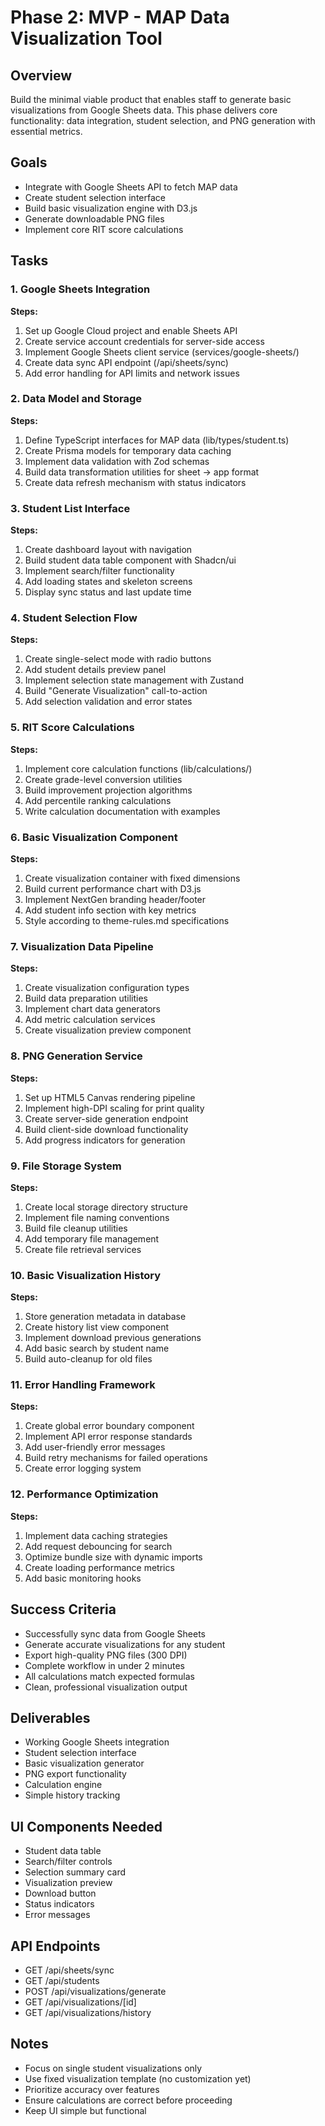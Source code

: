 # Phase 2: MVP - MAP Data Visualization Tool

## Overview
Build the minimal viable product that enables staff to generate basic visualizations from Google Sheets data. This phase delivers core functionality: data integration, student selection, and PNG generation with essential metrics.

## Goals
- Integrate with Google Sheets API to fetch MAP data
- Create student selection interface
- Build basic visualization engine with D3.js
- Generate downloadable PNG files
- Implement core RIT score calculations

## Tasks

### 1. Google Sheets Integration
**Steps:**
1. Set up Google Cloud project and enable Sheets API
2. Create service account credentials for server-side access
3. Implement Google Sheets client service (services/google-sheets/)
4. Create data sync API endpoint (/api/sheets/sync)
5. Add error handling for API limits and network issues

### 2. Data Model and Storage
**Steps:**
1. Define TypeScript interfaces for MAP data (lib/types/student.ts)
2. Create Prisma models for temporary data caching
3. Implement data validation with Zod schemas
4. Build data transformation utilities for sheet → app format
5. Create data refresh mechanism with status indicators

### 3. Student List Interface
**Steps:**
1. Create dashboard layout with navigation
2. Build student data table component with Shadcn/ui
3. Implement search/filter functionality
4. Add loading states and skeleton screens
5. Display sync status and last update time

### 4. Student Selection Flow
**Steps:**
1. Create single-select mode with radio buttons
2. Add student details preview panel
3. Implement selection state management with Zustand
4. Build "Generate Visualization" call-to-action
5. Add selection validation and error states

### 5. RIT Score Calculations
**Steps:**
1. Implement core calculation functions (lib/calculations/)
2. Create grade-level conversion utilities
3. Build improvement projection algorithms
4. Add percentile ranking calculations
5. Write calculation documentation with examples

### 6. Basic Visualization Component
**Steps:**
1. Create visualization container with fixed dimensions
2. Build current performance chart with D3.js
3. Implement NextGen branding header/footer
4. Add student info section with key metrics
5. Style according to theme-rules.md specifications

### 7. Visualization Data Pipeline
**Steps:**
1. Create visualization configuration types
2. Build data preparation utilities
3. Implement chart data generators
4. Add metric calculation services
5. Create visualization preview component

### 8. PNG Generation Service
**Steps:**
1. Set up HTML5 Canvas rendering pipeline
2. Implement high-DPI scaling for print quality
3. Create server-side generation endpoint
4. Build client-side download functionality
5. Add progress indicators for generation

### 9. File Storage System
**Steps:**
1. Create local storage directory structure
2. Implement file naming conventions
3. Build file cleanup utilities
4. Add temporary file management
5. Create file retrieval services

### 10. Basic Visualization History
**Steps:**
1. Store generation metadata in database
2. Create history list view component
3. Implement download previous generations
4. Add basic search by student name
5. Build auto-cleanup for old files

### 11. Error Handling Framework
**Steps:**
1. Create global error boundary component
2. Implement API error response standards
3. Add user-friendly error messages
4. Build retry mechanisms for failed operations
5. Create error logging system

### 12. Performance Optimization
**Steps:**
1. Implement data caching strategies
2. Add request debouncing for search
3. Optimize bundle size with dynamic imports
4. Create loading performance metrics
5. Add basic monitoring hooks

## Success Criteria
- Successfully sync data from Google Sheets
- Generate accurate visualizations for any student
- Export high-quality PNG files (300 DPI)
- Complete workflow in under 2 minutes
- All calculations match expected formulas
- Clean, professional visualization output

## Deliverables
- Working Google Sheets integration
- Student selection interface
- Basic visualization generator
- PNG export functionality
- Calculation engine
- Simple history tracking

## UI Components Needed
- Student data table
- Search/filter controls
- Selection summary card
- Visualization preview
- Download button
- Status indicators
- Error messages

## API Endpoints
- GET /api/sheets/sync
- GET /api/students
- POST /api/visualizations/generate
- GET /api/visualizations/[id]
- GET /api/visualizations/history

## Notes
- Focus on single student visualizations only
- Use fixed visualization template (no customization yet)
- Prioritize accuracy over features
- Ensure calculations are correct before proceeding
- Keep UI simple but functional 